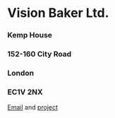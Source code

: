 # Vision Baker Ltd.
### Kemp House
### 152-160 City Road
### London
### EC1V 2NX

[Email](mailto:contact@visionbaker.com?Subject=Hello) and [project](https://playproject.io/)
